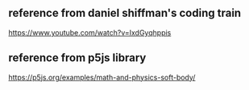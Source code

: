 

## reference from daniel shiffman's coding train

https://www.youtube.com/watch?v=IxdGyqhppis

## reference from p5js library

https://p5js.org/examples/math-and-physics-soft-body/